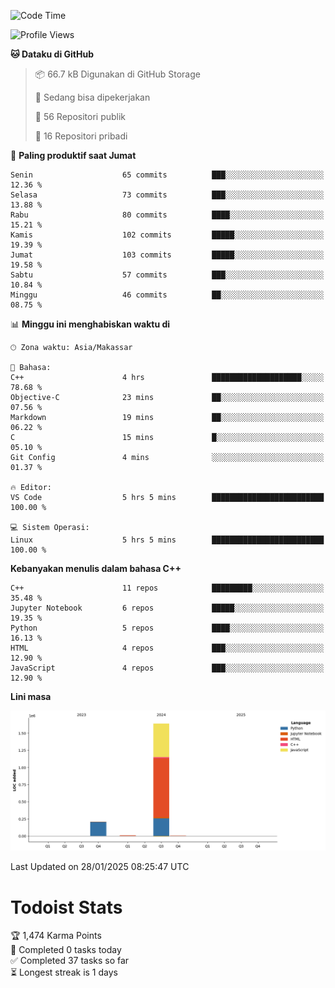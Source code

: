 <!--START_SECTION:waka-->
![Code Time](http://img.shields.io/badge/Code%20Time-110%20hrs%2014%20mins-blue)

![Profile Views](http://img.shields.io/badge/Profil%20dilihat-4-blue)

**🐱 Dataku di GitHub** 

> 📦 66.7 kB Digunakan di GitHub Storage 
 > 
> 💼 Sedang bisa dipekerjakan
 > 
> 📜 56 Repositori publik 
 > 
> 🔑 16 Repositori pribadi 
 > 
📅 **Paling produktif saat Jumat** 

```text
Senin                    65 commits          ███░░░░░░░░░░░░░░░░░░░░░░   12.36 % 
Selasa                   73 commits          ███░░░░░░░░░░░░░░░░░░░░░░   13.88 % 
Rabu                     80 commits          ████░░░░░░░░░░░░░░░░░░░░░   15.21 % 
Kamis                    102 commits         █████░░░░░░░░░░░░░░░░░░░░   19.39 % 
Jumat                    103 commits         █████░░░░░░░░░░░░░░░░░░░░   19.58 % 
Sabtu                    57 commits          ███░░░░░░░░░░░░░░░░░░░░░░   10.84 % 
Minggu                   46 commits          ██░░░░░░░░░░░░░░░░░░░░░░░   08.75 % 
```


📊 **Minggu ini menghabiskan waktu di** 

```text
🕑︎ Zona waktu: Asia/Makassar

💬 Bahasa: 
C++                      4 hrs               ████████████████████░░░░░   78.68 % 
Objective-C              23 mins             ██░░░░░░░░░░░░░░░░░░░░░░░   07.56 % 
Markdown                 19 mins             ██░░░░░░░░░░░░░░░░░░░░░░░   06.22 % 
C                        15 mins             █░░░░░░░░░░░░░░░░░░░░░░░░   05.10 % 
Git Config               4 mins              ░░░░░░░░░░░░░░░░░░░░░░░░░   01.37 % 

🔥 Editor: 
VS Code                  5 hrs 5 mins        █████████████████████████   100.00 % 

💻 Sistem Operasi: 
Linux                    5 hrs 5 mins        █████████████████████████   100.00 % 
```

**Kebanyakan menulis dalam bahasa C++** 

```text
C++                      11 repos            █████████░░░░░░░░░░░░░░░░   35.48 % 
Jupyter Notebook         6 repos             █████░░░░░░░░░░░░░░░░░░░░   19.35 % 
Python                   5 repos             ████░░░░░░░░░░░░░░░░░░░░░   16.13 % 
HTML                     4 repos             ███░░░░░░░░░░░░░░░░░░░░░░   12.90 % 
JavaScript               4 repos             ███░░░░░░░░░░░░░░░░░░░░░░   12.90 % 
```



**Lini masa**

![Lines of Code chart](https://raw.githubusercontent.com/yusuf601/yusuf601/main/assets/bar_graph.png)


 Last Updated on 28/01/2025 08:25:47 UTC
<!--END_SECTION:waka-->
# Todoist Stats

<!-- TODO-IST:START -->
🏆  1,474 Karma Points           
🌸  Completed 0 tasks today           
✅  Completed 37 tasks so far           
⏳  Longest streak is 1 days
<!-- TODO-IST:END -->

